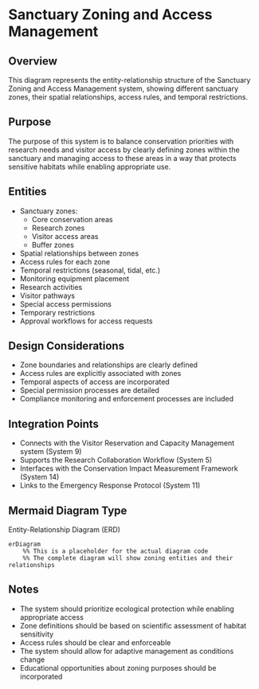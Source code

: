 # Sanctuary Zoning and Access Management

## Overview
This diagram represents the entity-relationship structure of the Sanctuary Zoning and Access Management system, showing different sanctuary zones, their spatial relationships, access rules, and temporal restrictions.

## Purpose
The purpose of this system is to balance conservation priorities with research needs and visitor access by clearly defining zones within the sanctuary and managing access to these areas in a way that protects sensitive habitats while enabling appropriate use.

## Entities
- Sanctuary zones:
  - Core conservation areas
  - Research zones
  - Visitor access areas
  - Buffer zones
- Spatial relationships between zones
- Access rules for each zone
- Temporal restrictions (seasonal, tidal, etc.)
- Monitoring equipment placement
- Research activities
- Visitor pathways
- Special access permissions
- Temporary restrictions
- Approval workflows for access requests

## Design Considerations
- Zone boundaries and relationships are clearly defined
- Access rules are explicitly associated with zones
- Temporal aspects of access are incorporated
- Special permission processes are detailed
- Compliance monitoring and enforcement processes are included

## Integration Points
- Connects with the Visitor Reservation and Capacity Management system (System 9)
- Supports the Research Collaboration Workflow (System 5)
- Interfaces with the Conservation Impact Measurement Framework (System 14)
- Links to the Emergency Response Protocol (System 11)

## Mermaid Diagram Type
Entity-Relationship Diagram (ERD)

```mermaid
erDiagram
    %% This is a placeholder for the actual diagram code
    %% The complete diagram will show zoning entities and their relationships
```

## Notes
- The system should prioritize ecological protection while enabling appropriate access
- Zone definitions should be based on scientific assessment of habitat sensitivity
- Access rules should be clear and enforceable
- The system should allow for adaptive management as conditions change
- Educational opportunities about zoning purposes should be incorporated
